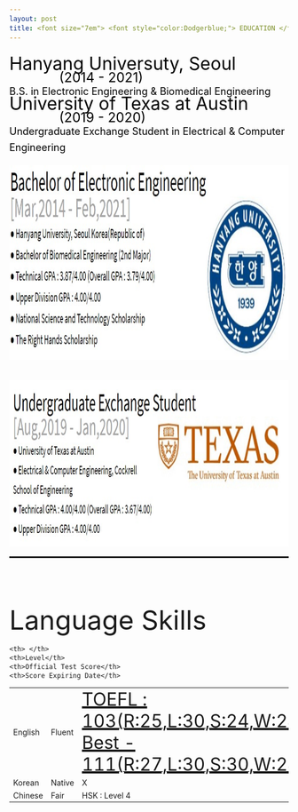 ```yaml
---
layout: post
title: <font size="7em"> <font style="color:Dodgerblue;"> EDUCATION </font></font>
---
```

<br>
<font size="6em" style="color:black; line-height:50%;">Hanyang Universuty, Seoul &nbsp;&nbsp;&nbsp;&nbsp;&nbsp;&nbsp;&nbsp;&nbsp;&nbsp;&nbsp;<font size="5em">(2014 - 2021)</font><br></font><font size="4em" style="color:black; line-height:1.6;">B.S. in Electronic Engineering & Biomedical Engineering<br></font>
<font size="6em" style="color:black; line-height:50%;">University of Texas at Austin &nbsp;&nbsp;&nbsp;&nbsp;&nbsp;&nbsp;&nbsp;&nbsp;&nbsp;&nbsp;<font size="5em">(2019 - 2020)</font><br></font><font size="4em" style="color:black; line-height:1.6;">Undergraduate Exchange Student in Electrical & Computer Engineering</font>


<br>
<br>
<img src="/images/fulls/Edu.jpg" class="image-img" width="1000" height="350"><br>
<br><br>
<img src="/images/fulls/Edu2.jpg" class="image-img" width="950" height="300"><br>
<hr style="height:3px">


<!--
<font size="7em"><font style="color:black;">Bachelor of Electronic Engineering</font> <div style="float:right;">
<img src="/images/fulls/HYU.jpg" class="image-img" width="310" height="280">
</div><br>[Mar,2014 - Feb,2021]<br></font>
<font size="5em" style="color:black;">
● Hanyang University, Seoul Korea(Republic of) <br>
● Bachelor of Biomedical Engineering (2nd Major) <br>
● Technical GPA : 3.87/4.00 (Overall GPA : 3.79/4.00)<br>
● Upper Division GPA : 4.00/4.00 <br>
● National Science and Technology Scholarship <br>
● The Right Hands Scholarship <br></font>


<br>

<font size="7em"><font style="color:black;">
Undergraduate Exchange Student &nbsp;&nbsp;&nbsp;&nbsp;&nbsp;&nbsp;&nbsp;&nbsp;&nbsp;&nbsp;&nbsp;&nbsp;&nbsp;&nbsp;<br></font>[Aug,2019 - Jan,2020]</font>
<font size="5em" style="color:black;">
<div style="float:right;">
&nbsp;&nbsp;&nbsp;&nbsp;&nbsp;&nbsp;&nbsp;&nbsp;&nbsp;&nbsp;&nbsp;&nbsp;&nbsp;&nbsp;<img src="/images/fulls/UT2.jpg" class="image-img" width="450" height="140">
</div><br>


● University of Texas at Austin <br>
● Electrical & Computer Engineering, Cockrell School of Engineering <br>
● Technical GPA : 4.00/4.00 (Overall GPA : 3.67/4.00)<br>
● Upper Division GPA : 4.00/4.00 <br>
-->
<br>
<br>
<br>
<br>
<font size="7em">
Language Skills
</font>
<table style="width:100%">
  <tr>

    <th> </th>
    <th>Level</th>
    <th>Official Test Score</th>
    <th>Score Expiring Date</th>
  </tr>
  <tr>
    <td>English</td>
    <td>Fluent</td>
    <td><a href="/images/fulls/TOEFL.jpg" ><font size="6.5em"><u>TOEFL : 103(R:25,L:30,S:24,W:24)<br> Best - 111(R:27,L:30,S:30,W:24)</u></font></a></td>
    <td>April/10/2022</td>
  </tr>
  <tr>
    <td>Korean</td>
    <td>Native</td>
    <td>X</td>
    <td>X</td>
  </tr>
  <tr>
    <td>Chinese</td>
    <td>Fair</td>
    <td>HSK : Level 4</td>
    <td>Feb/11/2020</td>
  </tr>  
</table><br>
<br>
